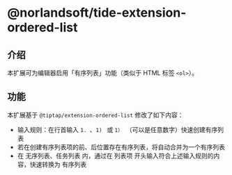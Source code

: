 # @norlandsoft/tide-extension-ordered-list

## 介绍

本扩展可为编辑器启用「有序列表」功能（类似于 HTML 标签 `<ol>`）。

## 功能

本扩展基于 `@tiptap/extension-ordered-list` 修改了如下内容：

- 输入规则：在行首输入 `1. `、`1) ` 或 `1） `（可以是任意数字）快速创建有序列表
- 若在创建有序列表项的前、后位置存在有序列表，将自动合并为一个有序列表
- 在 无序列表、任务列表 内，通过在 列表项 开头输入符合上述输入规则的内容，快速转换为 有序列表
